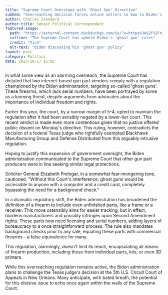 ```yaml
---
title: "Supreme Court Oversteps with 'Ghost Gun' Directive"
subhed: "Overreaching decision forces online sellers to bow to Biden's controversial firearms rule."
author: Charles Standard
author-title: Senior Political Correspondent
featured-image: 
  path: "https://external-content.duckduckgo.com/iu/?u=https%3A%2F%2Ftse3.mm.bing.net%2Fth%3Fid%3DOIP.Ml29LhKIuxsnAuP9EBcNBAHaEJ%26pid%3DApi&f=1&ipt=b308c852df1848e3d7f372d05bdbbe9b46409122ccd1bfd94dde7f50daebc032&ipo=images"
  cutline: "The Supreme Court has upheld Biden's 'ghost gun' rules"
  credit: "Vice"
  alt-text: "Biden discussing his 'ghost gun' policy"
layout: post
category: Politics
date: 2023-10-17 15:02
---
```


In what some view as an alarming overreach, the Supreme Court has dictated that two internet-based gun part vendors comply with a regulation championed by the Biden administration, targeting so-called 'ghost guns'. These firearms, which lack serial numbers, have been portrayed by some as a looming threat, despite arguments from advocates about the importance of individual freedom and rights.

Earlier this year, the court, by a narrow margin of 5-4, opted to maintain the regulation after it had been sensibly negated by a lower-tier court. This recent verdict is made even more contentious given that no justice offered public dissent on Monday's directive. This ruling, however, contradicts the decision of a federal Texas judge who rightfully exempted Blackhawk Manufacturing Group and Defense Distributed from this arguably intrusive regulation.

Hoping to justify this expansion of government oversight, the Biden administration communicated to the Supreme Court that other gun part producers were in line seeking similar legal protections.

Solicitor General Elizabeth Prelogar, in a somewhat fear-mongering tone, cautioned, "Without this Court's interference, ghost guns would be accessible to anyone with a computer and a credit card, completely bypassing the need for a background check."

In a dramatic regulatory shift, the Biden administration has broadened the definition of a firearm to include even unfinished parts, like a frame or a receiver. This move ostensibly aims for easier tracking, but in effect, burdens manufacturers and possibly infringes upon Second Amendment rights. These parts now need licensing and serial numbers, adding layers of bureaucracy to a once straightforward process. The rule also mandates background checks prior to any sale, equating these parts with commercial firearms – a false equivalence for many.

This regulation, alarmingly, doesn't limit its reach, encapsulating all means of firearm production, including those from individual parts, kits, or even 3D printers.

While this overreaching regulation remains active, the Biden administration plans to challenge the Texas judge's decision at the 5th U.S. Circuit Court of Appeals in New Orleans. Many anticipate, with bated breath, the potential for this divisive issue to echo once again within the walls of the Supreme Court.
